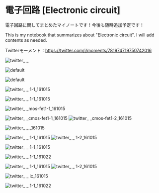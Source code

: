 # 電子回路 [Electronic circuit]

電子回路に関してまとめたマイノートです！今後も随時追加予定です！

This is my notebook that summarizes about "Electronic circuit". I will add contents as needed.

Twitterモーメント：https://twitter.com/i/moments/781974719750742016

![twitter_ _](https://user-images.githubusercontent.com/25688193/29314651-dd4b7282-81f9-11e7-99b5-7d2cef223481.jpg)

![default](https://user-images.githubusercontent.com/25688193/29314781-9180516e-81fa-11e7-87d2-0a6f74b26c8f.jpg)

![default](https://user-images.githubusercontent.com/25688193/29314783-92dc9d06-81fa-11e7-8e2a-4be1c4b8bb23.jpg)

![twitter_ _ 1-1_161015](https://user-images.githubusercontent.com/25688193/29314686-08d4d1c8-81fa-11e7-9c08-fbcf56da236d.png)


![twitter_ _ 1-1_161015](https://user-images.githubusercontent.com/25688193/29314671-f3b951ec-81f9-11e7-84a0-49adf1ff1409.png)

![twitter_ _mos-fet1-1_161015](https://user-images.githubusercontent.com/25688193/29314678-fc348120-81f9-11e7-927b-f16edaf60933.png)

![twitter_ _cmos-fet1-1_161015](https://user-images.githubusercontent.com/25688193/29314679-fc365f68-81f9-11e7-968a-326a59cc1580.png)
![twitter_ _cmos-fet1-2_161015](https://user-images.githubusercontent.com/25688193/29314676-fc31f252-81f9-11e7-8747-0c9d9ebd8b0e.png)

![twitter_ _ _161015](https://user-images.githubusercontent.com/25688193/29314731-5314441c-81fa-11e7-8e8f-82f8107f1ecc.png)

![twitter_ _ 1-1_161015](https://user-images.githubusercontent.com/25688193/29314661-e820ec78-81f9-11e7-8f99-ee603353e5f8.png)
![twitter_ _ 1-2_161015](https://user-images.githubusercontent.com/25688193/29314660-e80d915a-81f9-11e7-9fd1-d101dac95cb2.png)


![twitter_ _ 1-1_161015](https://user-images.githubusercontent.com/25688193/29314669-f0e66b4e-81f9-11e7-8b46-e015a20c08c1.png)

![twitter_ _ 1-1_161022](https://user-images.githubusercontent.com/25688193/29314699-243154dc-81fa-11e7-9c2a-6dd07158b2d9.png)


![twitter_ _ 1-1_161015](https://user-images.githubusercontent.com/25688193/29314664-ec947626-81f9-11e7-9c4e-e889689595e4.png)
![twitter_ _ 1-2_161015](https://user-images.githubusercontent.com/25688193/29314665-ec94bb36-81f9-11e7-8059-c50b282dd818.png)

![twitter_ _ ic_161015](https://user-images.githubusercontent.com/25688193/29314762-69cbbb9a-81fa-11e7-8c45-eab2cec83b9a.png)

![twitter_ _ 1-1_161022](https://user-images.githubusercontent.com/25688193/29314758-6785d744-81fa-11e7-8d69-8a3ebf43301f.png)